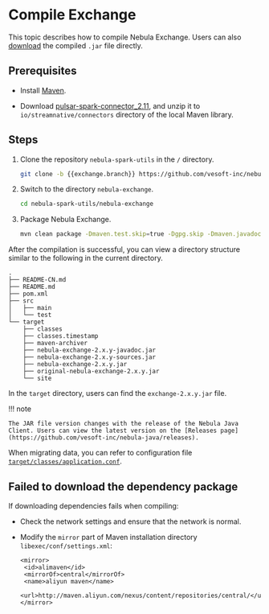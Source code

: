 # Compile Exchange

This topic describes how to compile Nebula Exchange. Users can also [download](https://repo1.maven.org/maven2/com/vesoft/nebula-exchange/) the compiled `.jar` file directly.

## Prerequisites

- Install [Maven](https://maven.apache.org/download.cgi).

<!-- The Maven library where Pulsar is located was officially closed on May 31st, and the migration location has not been found yet. You can delete it once you find it-->
- Download [pulsar-spark-connector_2.11](https://oss-cdn.nebula-graph.com.cn/jar-packages/pulsar-spark-connector_2.11.zip), and unzip it to `io/streamnative/connectors` directory of the local Maven library.

## Steps

1. Clone the repository `nebula-spark-utils` in the `/` directory.

   ```bash
   git clone -b {{exchange.branch}} https://github.com/vesoft-inc/nebula-spark-utils.git
   ```

2. Switch to the directory `nebula-exchange`.

   ```bash
   cd nebula-spark-utils/nebula-exchange
   ```

3. Package Nebula Exchange.

   ```bash
   mvn clean package -Dmaven.test.skip=true -Dgpg.skip -Dmaven.javadoc.skip=true
   ```

After the compilation is successful, you can view a directory structure similar to the following in the current directory.

```text
.
├── README-CN.md
├── README.md
├── pom.xml
├── src
│   ├── main
│   └── test
└── target
    ├── classes
    ├── classes.timestamp
    ├── maven-archiver
    ├── nebula-exchange-2.x.y-javadoc.jar
    ├── nebula-exchange-2.x.y-sources.jar
    ├── nebula-exchange-2.x.y.jar
    ├── original-nebula-exchange-2.x.y.jar
    └── site
```

In the `target` directory, users can find the `exchange-2.x.y.jar` file.

!!! note

    The JAR file version changes with the release of the Nebula Java Client. Users can view the latest version on the [Releases page](https://github.com/vesoft-inc/nebula-java/releases).

When migrating data, you can refer to configuration file [`target/classes/application.conf`](https://github.com/vesoft-inc/nebula-spark-utils/blob/master/nebula-exchange/src/main/resources/application.conf).

## Failed to download the dependency package

If downloading dependencies fails when compiling:

- Check the network settings and ensure that the network is normal.

- Modify the `mirror` part of Maven installation directory `libexec/conf/settings.xml`:

  ```text
  <mirror>
   <id>alimaven</id>
   <mirrorOf>central</mirrorOf>
   <name>aliyun maven</name>
   <url>http://maven.aliyun.com/nexus/content/repositories/central/</url>
  </mirror>
  ```
